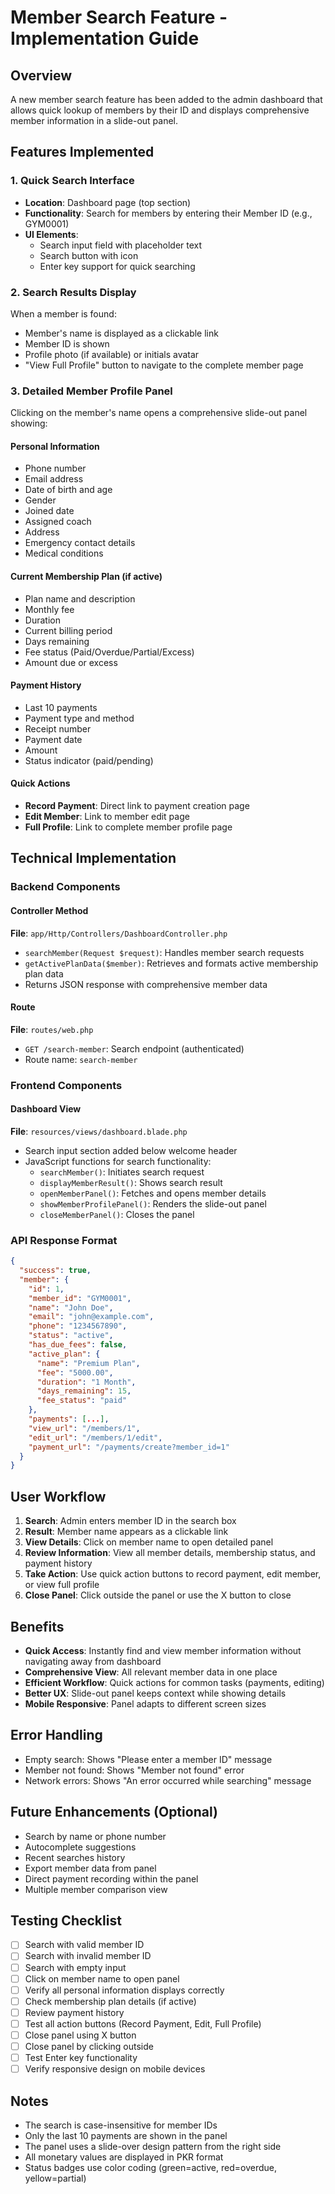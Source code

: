 # Member Search Feature - Implementation Guide

## Overview
A new member search feature has been added to the admin dashboard that allows quick lookup of members by their ID and displays comprehensive member information in a slide-out panel.

## Features Implemented

### 1. Quick Search Interface
- **Location**: Dashboard page (top section)
- **Functionality**: Search for members by entering their Member ID (e.g., GYM0001)
- **UI Elements**:
  - Search input field with placeholder text
  - Search button with icon
  - Enter key support for quick searching

### 2. Search Results Display
When a member is found:
- Member's name is displayed as a clickable link
- Member ID is shown
- Profile photo (if available) or initials avatar
- "View Full Profile" button to navigate to the complete member page

### 3. Detailed Member Profile Panel
Clicking on the member's name opens a comprehensive slide-out panel showing:

#### Personal Information
- Phone number
- Email address
- Date of birth and age
- Gender
- Joined date
- Assigned coach
- Address
- Emergency contact details
- Medical conditions

#### Current Membership Plan (if active)
- Plan name and description
- Monthly fee
- Duration
- Current billing period
- Days remaining
- Fee status (Paid/Overdue/Partial/Excess)
- Amount due or excess

#### Payment History
- Last 10 payments
- Payment type and method
- Receipt number
- Payment date
- Amount
- Status indicator (paid/pending)

#### Quick Actions
- **Record Payment**: Direct link to payment creation page
- **Edit Member**: Link to member edit page
- **Full Profile**: Link to complete member profile page

## Technical Implementation

### Backend Components

#### Controller Method
**File**: `app/Http/Controllers/DashboardController.php`
- `searchMember(Request $request)`: Handles member search requests
- `getActivePlanData($member)`: Retrieves and formats active membership plan data
- Returns JSON response with comprehensive member data

#### Route
**File**: `routes/web.php`
- `GET /search-member`: Search endpoint (authenticated)
- Route name: `search-member`

### Frontend Components

#### Dashboard View
**File**: `resources/views/dashboard.blade.php`
- Search input section added below welcome header
- JavaScript functions for search functionality:
  - `searchMember()`: Initiates search request
  - `displayMemberResult()`: Shows search result
  - `openMemberPanel()`: Fetches and opens member details
  - `showMemberProfilePanel()`: Renders the slide-out panel
  - `closeMemberPanel()`: Closes the panel

### API Response Format

```json
{
  "success": true,
  "member": {
    "id": 1,
    "member_id": "GYM0001",
    "name": "John Doe",
    "email": "john@example.com",
    "phone": "1234567890",
    "status": "active",
    "has_due_fees": false,
    "active_plan": {
      "name": "Premium Plan",
      "fee": "5000.00",
      "duration": "1 Month",
      "days_remaining": 15,
      "fee_status": "paid"
    },
    "payments": [...],
    "view_url": "/members/1",
    "edit_url": "/members/1/edit",
    "payment_url": "/payments/create?member_id=1"
  }
}
```

## User Workflow

1. **Search**: Admin enters member ID in the search box
2. **Result**: Member name appears as a clickable link
3. **View Details**: Click on member name to open detailed panel
4. **Review Information**: View all member details, membership status, and payment history
5. **Take Action**: Use quick action buttons to record payment, edit member, or view full profile
6. **Close Panel**: Click outside the panel or use the X button to close

## Benefits

- **Quick Access**: Instantly find and view member information without navigating away from dashboard
- **Comprehensive View**: All relevant member data in one place
- **Efficient Workflow**: Quick actions for common tasks (payments, editing)
- **Better UX**: Slide-out panel keeps context while showing details
- **Mobile Responsive**: Panel adapts to different screen sizes

## Error Handling

- Empty search: Shows "Please enter a member ID" message
- Member not found: Shows "Member not found" error
- Network errors: Shows "An error occurred while searching" message

## Future Enhancements (Optional)

- Search by name or phone number
- Autocomplete suggestions
- Recent searches history
- Export member data from panel
- Direct payment recording within the panel
- Multiple member comparison view

## Testing Checklist

- [ ] Search with valid member ID
- [ ] Search with invalid member ID
- [ ] Search with empty input
- [ ] Click on member name to open panel
- [ ] Verify all personal information displays correctly
- [ ] Check membership plan details (if active)
- [ ] Review payment history
- [ ] Test all action buttons (Record Payment, Edit, Full Profile)
- [ ] Close panel using X button
- [ ] Close panel by clicking outside
- [ ] Test Enter key functionality
- [ ] Verify responsive design on mobile devices

## Notes

- The search is case-insensitive for member IDs
- Only the last 10 payments are shown in the panel
- The panel uses a slide-over design pattern from the right side
- All monetary values are displayed in PKR format
- Status badges use color coding (green=active, red=overdue, yellow=partial)
